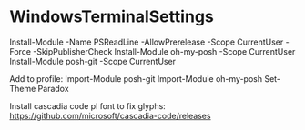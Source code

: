 # WindowsTerminalSettings

Install-Module -Name PSReadLine -AllowPrerelease -Scope CurrentUser -Force -SkipPublisherCheck
Install-Module oh-my-posh -Scope CurrentUser
Install-Module posh-git -Scope CurrentUser

Add to profile:
Import-Module posh-git
Import-Module oh-my-posh
Set-Theme Paradox

Install cascadia code pl font to fix glyphs:
https://github.com/microsoft/cascadia-code/releases
